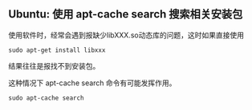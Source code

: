 ## Ubuntu: 使用 apt-cache search 搜索相关安装包

使用软件时，经常会遇到报缺少libXXX.so动态库的问题，这时如果直接使用

```shell
sudo apt-get install libxxx
```

结果往往是报找不到安装包。

这种情况下 apt-cache search 命令有可能发挥作用。

```shell
sudo apt-cache search
```

